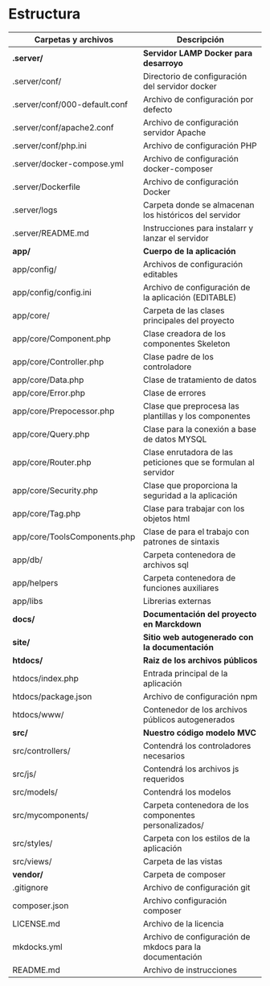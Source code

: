 # Estructura 
| Carpetas y archivos | Descripción |
| ----------- | ----------- |
**.server/**                    |**Servidor LAMP Docker para desarroyo** 
.server/conf/                   | Directorio de configuración del servidor docker
.server/conf/000-default.conf   | Archivo de configuración por defecto
.server/conf/apache2.conf       | Archivo de configuración servidor Apache
.server/conf/php.ini            | Archivo de configuración PHP
.server/docker-compose.yml      | Archivo de configuración docker-composer
.server/Dockerfile              | Archivo de configuración Docker
.server/logs                    | Carpeta donde se almacenan los históricos del servidor
.server/README.md               | Instrucciones para instalarr y lanzar el servidor
**app/**                        | **Cuerpo de la aplicación**  
app/config/                     | Archivos de configuración editables  
app/config/config.ini           | Archivo de configuración de la aplicación (EDITABLE)  
app/core/                       | Carpeta de las clases principales del proyecto
app/core/Component.php          | Clase creadora de los componentes Skeleton
app/core/Controller.php         | Clase padre de los controladore
app/core/Data.php               | Clase de tratamiento de datos 
app/core/Error.php              | Clase de errores 
app/core/Prepocessor.php        | Clase que preprocesa las plantillas y los componentes
app/core/Query.php              | Clase para la conexión a base de datos MYSQL
app/core/Router.php             | Clase enrutadora de las peticiones que se formulan al servidor
app/core/Security.php           | Clase que proporciona la seguridad a la aplicación 
app/core/Tag.php                | Clase para trabajar con los objetos html
app/core/ToolsComponents.php    | Clase de para el trabajo con patrones de sintaxis
app/db/                         | Carpeta contenedora de archivos sql
app/helpers                     | Carpeta contenedora de funciones auxiliares
app/libs                        | Librerias externas
**docs/**                       | **Documentación del proyecto en Marckdown**  
**site/**                       | **Sitio web autogenerado con la documentación**
**htdocs/**                     | **Raiz de los archivos públicos**   
htdocs/index.php                | Entrada principal de la aplicación
htdocs/package.json             | Archivo de configuración npm 
htdocs/www/                     | Contenedor de los archivos públicos autogenerados     
**src/**                        | **Nuestro código modelo MVC**    
src/controllers/                | Contendrá los controladores necesarios
src/js/                         | Contendrá los archivos js requeridos
src/models/                     | Contendrá los modelos
src/mycomponents/               | Carpeta contenedora de los componentes personalizados/   
src/styles/                     | Carpeta con los estilos de la aplicación
src/views/                      | Carpeta de las vistas
**vendor/**                     | Carpeta de composer
.gitignore                      | Archivo de configuración git 
composer.json                   | Archivo configuración composer
LICENSE.md                      | Archivo de la licencia
mkdocks.yml                     | Archivo de configuración de mkdocs para la documentación
README.md                       | Archivo de instrucciones
